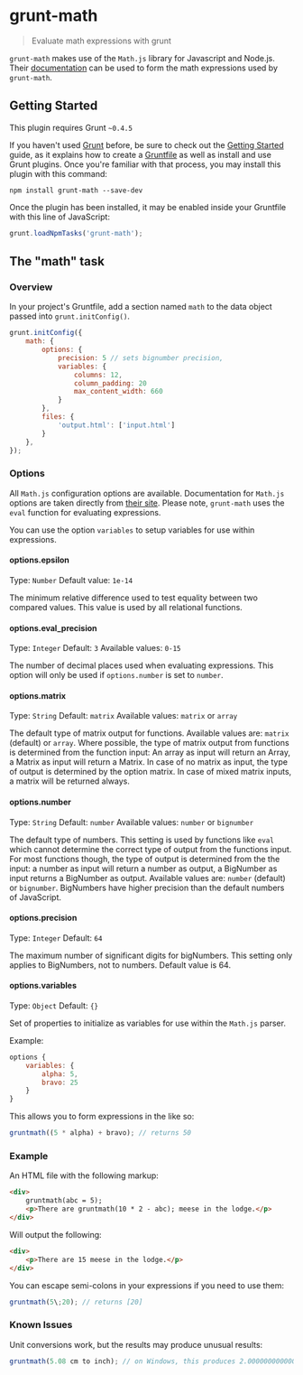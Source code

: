 # grunt-math

> Evaluate math expressions with grunt

`grunt-math` makes use of the `Math.js` library for Javascript and Node.js. Their [documentation](http://mathjs.org/docs) can be used to form the math expressions used by `grunt-math`.

## Getting Started
This plugin requires Grunt `~0.4.5`

If you haven't used [Grunt](http://gruntjs.com/) before, be sure to check out the [Getting Started](http://gruntjs.com/getting-started) guide, as it explains how to create a [Gruntfile](http://gruntjs.com/sample-gruntfile) as well as install and use Grunt plugins. Once you're familiar with that process, you may install this plugin with this command:

```shell
npm install grunt-math --save-dev
```

Once the plugin has been installed, it may be enabled inside your Gruntfile with this line of JavaScript:

```js
grunt.loadNpmTasks('grunt-math');
```

## The "math" task

### Overview
In your project's Gruntfile, add a section named `math` to the data object passed into `grunt.initConfig()`.

```js
grunt.initConfig({
    math: {
        options: {
            precision: 5 // sets bignumber precision,
            variables: {
                columns: 12,
                column_padding: 20
                max_content_width: 660
            }
        },
        files: {
            'output.html': ['input.html']
        }
    },
});
```

### Options

All `Math.js` configuration options are available. Documentation for `Math.js` options are taken directly from [their site](http://mathjs.org/docs/configuration.html). Please note, `grunt-math` uses the `eval` function for evaluating expressions.

You can use the option `variables` to setup variables for use within expressions.

#### options.epsilon
Type: `Number`
Default value: `1e-14`

The minimum relative difference used to test equality between two compared values. This value is used by all relational functions.

#### options.eval_precision
Type: `Integer`
Default: `3`
Available values: `0-15`

The number of decimal places used when evaluating expressions. This option will only be used if `options.number` is set to `number`.

#### options.matrix
Type: `String`
Default: `matrix`
Available values: `matrix` or `array`

The default type of matrix output for functions. Available values are: `matrix` (default) or `array`. Where possible, the type of matrix output from functions is determined from the function input: An array as input will return an Array, a Matrix as input will return a Matrix. In case of no matrix as input, the type of output is determined by the option matrix. In case of mixed matrix inputs, a matrix will be returned always.

#### options.number
Type: `String`
Default: `number`
Available values: `number` or `bignumber`

The default type of numbers. This setting is used by functions like `eval` which cannot determine the correct type of output from the functions input. For most functions though, the type of output is determined from the the input: a number as input will return a number as output, a BigNumber as input returns a BigNumber as output. Available values are: `number` (default) or `bignumber`. BigNumbers have higher precision than the default numbers of JavaScript.

#### options.precision
Type: `Integer`
Default: `64`

The maximum number of significant digits for bigNumbers. This setting only applies to BigNumbers, not to numbers. Default value is 64.

#### options.variables
Type: `Object`
Default: `{}`

Set of properties to initialize as variables for use within the `Math.js` parser.

Example:

```js
options {
    variables: {
        alpha: 5,
        bravo: 25
    }
}
```

This allows you to form expressions in the like so:

```js
gruntmath((5 * alpha) + bravo); // returns 50
```

### Example

An HTML file with the following markup:

```html
<div>
    gruntmath(abc = 5);
    <p>There are gruntmath(10 * 2 - abc); meese in the lodge.</p>
</div>
```

Will output the following:

```html
<div>
    <p>There are 15 meese in the lodge.</p>
</div>
```

You can escape semi-colons in your expressions if you need to use them:

```javascript
gruntmath(5\;20); // returns [20]
```

### Known Issues

Unit conversions work, but the results may produce unusual results:

```javascript
gruntmath(5.08 cm to inch); // on Windows, this produces 2.0000000000000004 inch
```